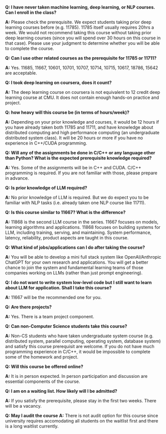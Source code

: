**Q: I have never taken machine learning, deep learning, or NLP courses. Can I enroll in the class?**

**A:** Please check the prerequisite. We expect students taking prior deep learning courses before (e.g. 11785). 11785 itself usually requires 20hrs a week. We would not recommend taking this course without taking prior deep learning courses (since you will spend over 30 hours on this course in that case). Please use your judgment to determine whether you will be able to complete the course.

**Q: Can I use other related courses as the prerequisite for 11785 or 11711?**

**A:** Yes. 11685, 11667, 10601, 10701, 10707, 10714, 10715, 10617, 18786, 15642 are acceptable.

**Q: I took deep learning on coursera, does it count?**

**A:** The deep learning course on coursera is not equivalent to 12 credit deep learning course at CMU. It does not contain enough hands-on practice and project. 

**Q: how heavy will this course be (in terms of hours/week)?**

**A:** Depending on your prior knowledge and courses, it would be 12 hours if you have already taken both 11785 and 11711, and have knowledge about distributed computing and high performance computing (an undergraduate distributed system class). It will be 20 hours or more if you have no experience in C++/CUDA programming.

**Q: Will any of the assignments be done in C/C++ or any language other than Python? What is the expected prerequisite knowledge required?**

**A:** Yes. Some of the assignments will be in C++ and CUDA. C/C++ programming is required. If you are not familiar with those, please prepare in advance.

**Q: Is prior knowledge of LLM required?**

**A:** No prior knowledge of LLM is required. But we do expect you to be familiar with NLP tasks (i.e. already taken one NLP course like 11711).

**Q: Is this course similar to 11667? What is the difference?**

**A:** 11868 is the second LLM course in the series. 11667 focuses on models, learning algorithms and applications. 11868 focuses on building systems for LLM, including training, serving, and maintaining. System performance, latency, reliability, product aspects are taught in this course.

**Q: What kind of jobs/applications can I do after taking the course?**

**A:** You will be able to develop a mini full stack system like OpenAI/Anthropic ChatGPT for your own research and applications. You will get a better chance to join the system and fundamental learning teams of those companies working on LLMs (rather than just prompt engineering).

**Q: I do not want to write system low-level code but I still want to learn about LLM for application. Shall I take this course?**

**A:** 11667 will be the recommended one for you.

**Q: Are there projects?**

**A:** Yes. There is a team project component.

**Q: Can non-Computer Science students take this course?**

**A:** Non-CS students who have taken undergraduate system course (e.g. distributed system, parallel computing, operating system, database system) and satisfy this course prerequisit are welcome. If you do not have much programming experience in C/C++, it would be impossible to complete some of the homework and project. 

**Q: Will this course be offered online?**

**A:** It is in person expected. In person participation and discussion are essential components of the course.

**Q: I am on a waiting list. How likely will I be admitted?**

**A:** If you satisfy the prerequisite, please stay in the first two weeks. There will be a vacancy. 


**Q: May I audit the course**
**A:** There is not audit option for this course since university requires accomodating all students on the waitlist first and there is a long waitlist currently. 